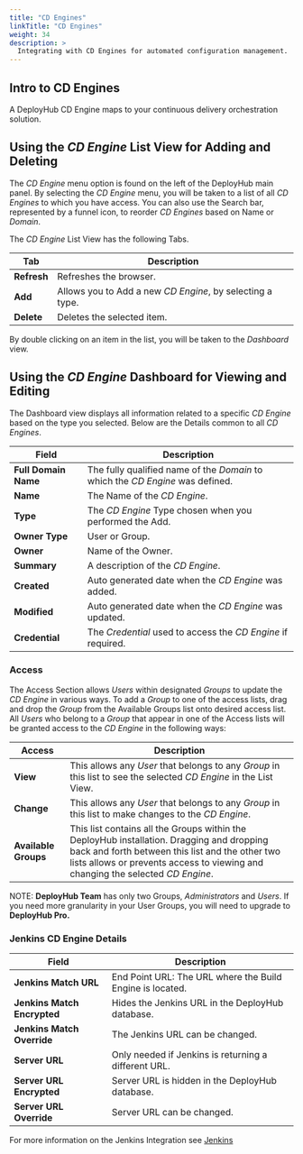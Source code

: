 ```yaml
---
title: "CD Engines"
linkTitle: "CD Engines"
weight: 34
description: >
  Integrating with CD Engines for automated configuration management.
---
```


## Intro to CD Engines

A DeployHub CD Engine maps to your continuous delivery orchestration solution.

## Using the _CD Engine_ List View for Adding and Deleting

The _CD Engine_ menu option is found on the left of the DeployHub main panel. By selecting the _CD Engine_ menu, you will be taken to a list of all _CD Engines_ to which you have access. You can also use the Search bar, represented by a funnel icon, to reorder _CD Engines_ based on Name or _Domain_.

The _CD Engine_ List View has the following Tabs.

| Tab | Description |
| --- | --- |
|**Refresh** | Refreshes the browser. |
| **Add** | Allows you to Add a new _CD Engine_, by selecting a type. |
| **Delete** | Deletes the selected item. |

By double clicking on an item in the list, you will be taken to the _Dashboard_ view.

## Using the _CD Engine_ Dashboard for Viewing and Editing

The Dashboard view displays all information related to a specific _CD Engine_ based on the type you selected.  Below are the Details common to all _CD Engines_.

| Field | Description |
| --- | --- |
| **Full Domain Name** | The fully qualified name of the _Domain_ to which the _CD Engine_ was defined. |
| **Name** | The Name of the _CD Engine_. |
| **Type** | The _CD Engine_ Type chosen when you performed the Add. |
| **Owner Type** | User or Group. |
| **Owner** | Name of the Owner. |
| **Summary** | A description of the _CD Engine_.|
| **Created** | Auto generated date when the _CD Engine_ was added.|
| **Modified**| Auto generated date when the _CD Engine_ was updated.|
| **Credential**| The _Credential_ used to access the _CD Engine_ if required. |

### Access

The Access Section allows _Users_ within designated _Groups_ to update the _CD Engine_ in various ways. To add a _Group_ to one of the access lists, drag and drop the _Group_ from the Available Groups list onto desired access list. All _Users_ who belong to a _Group_ that appear in one of the Access lists will be granted access to the _CD Engine_ in the following ways:

| Access | Description |
| --- | --- |
|**View**| This allows any _User_ that belongs to any _Group_ in this list to see the selected _CD Engine_ in the List View. |
|**Change**| This allows any _User_ that belongs to any _Group_ in this list to make changes to the _CD Engine_. |
|**Available Groups**|This list contains all the Groups within the DeployHub installation. Dragging and dropping back and forth between this list and the other two lists allows or prevents access to viewing and changing the selected _CD Engine_.

NOTE: **DeployHub Team** has only two Groups, _Administrators_ and _Users_. If you need more granularity in your User Groups, you will need to upgrade to **DeployHub Pro.**

### Jenkins CD Engine Details

| Field | Description |
| --- | --- |
| **Jenkins Match URL** | End Point URL: The URL where the Build Engine is located. |
| **Jenkins Match Encrypted** | Hides the Jenkins URL in the DeployHub database. |
| **Jenkins Match Override** | The Jenkins URL can be changed.|
| **Server URL**| Only needed if Jenkins is returning a different URL.|
| **Server URL Encrypted** | Server URL is hidden in the DeployHub database. |
| **Server URL Override** | Server URL can be changed.|

For more information on the Jenkins Integration see [Jenkins](/userguide/integrations/jenkins/)
